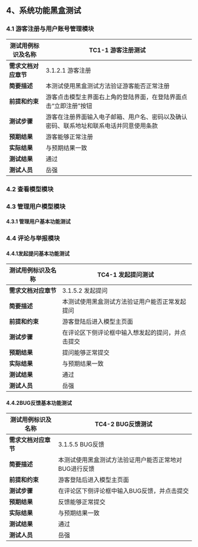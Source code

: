 ## 4、系统功能黑盒测试

### 4.1 游客注册与用户账号管理模块

| 测试用例标识及名称   | TC1-1 游客注册测试                                |
| -------------------- |---------------------------------------------|
| **需求文档对应章节** | 3.1.2.1 游客注册                                |
| **简要描述**         | 本测试使用黑盒测试方法验证游客能否正常注册                       |
| **前提和约束**       | 游客点击模型主界面右上角的登陆界面，在登陆界面点击“立即注册”按钮           |
| **测试步骤**         | 游客在注册界面输入电子邮箱、用户名、密码以及确认密码、联系地址和联系电话并同意使用条款 |
| **预期结果**         | 游客能够正常注册                                    |
| **实际结果**         | 与预期结果一致                                     |
| **测试结果**         | 通过                                          |
| **测试人员**         | 岳强                                          |

### 4.2 查看模型模块

### 4.3 管理用户模型模块

#### 4.3.1 管理用户基本功能测试

### 4.4 评论与举报模块

#### 4.4.1发起提问基本功能测试

| 测试用例标识及名称   | TC4-1 发起提问测试             |
| -------------------- |--------------------------|
| **需求文档对应章节** | 3.1.5.2 发起提问             |
| **简要描述**         | 本测试使用黑盒测试方法验证用户能否正常发起提问  |
| **前提和约束**       | 游客登陆后进入模型主页面             |
| **测试步骤**         | 在评论区下侧评论框中输入想发起的提问，并点击提交 |
| **预期结果**         | 提问能够正常提交                 |
| **实际结果**         | 与预期结果一致                  |
| **测试结果**         | 通过                       |
| **测试人员**         | 岳强                       |

#### 4.4.2BUG反馈基本功能测试

| 测试用例标识及名称   | TC4-2 BUG反馈测试                |
| -------------------- |------------------------------|
| **需求文档对应章节** | 3.1.5.5 BUG反馈                |
| **简要描述**         | 本测试使用黑盒测试方法验证用户能否正常地对BUG进行反馈 |
| **前提和约束**       | 游客登陆后进入模型主页面                 |
| **测试步骤**         | 在评论区下侧评论框中输入BUG反馈，并点击提交      |
| **预期结果**         | 反馈能够正常提交                     |
| **实际结果**         | 与预期结果一致                      |
| **测试结果**         | 通过                           |
| **测试人员**         | 岳强                           |


